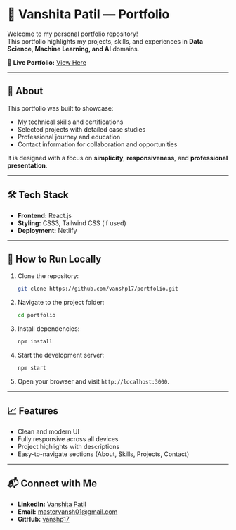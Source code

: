 # 🌟 Vanshita Patil — Portfolio

Welcome to my personal portfolio repository!  
This portfolio highlights my projects, skills, and experiences in **Data Science, Machine Learning, and AI** domains.

🔗 **Live Portfolio:** [View Here](https://vanshitapatil-portfolio.netlify.app/)

---

## 📌 About

This portfolio was built to showcase:  
- My technical skills and certifications  
- Selected projects with detailed case studies  
- Professional journey and education  
- Contact information for collaboration and opportunities  

It is designed with a focus on **simplicity**, **responsiveness**, and **professional presentation**.

---

## 🛠️ Tech Stack

- **Frontend:** React.js
- **Styling:** CSS3, Tailwind CSS (if used)
- **Deployment:** Netlify

---

## 🚀 How to Run Locally

1. Clone the repository:

   ```bash
   git clone https://github.com/vanshp17/portfolio.git
   ```

2. Navigate to the project folder:

   ```bash
   cd portfolio
   ```

3. Install dependencies:

   ```bash
   npm install
   ```

4. Start the development server:

   ```bash
   npm start
   ```

5. Open your browser and visit `http://localhost:3000`.

---

## 📈 Features

- Clean and modern UI
- Fully responsive across all devices
- Project highlights with descriptions
- Easy-to-navigate sections (About, Skills, Projects, Contact)

---

## 📬 Connect with Me

- **LinkedIn:** [Vanshita Patil](https://linkedin.com/in/vanshitapatil)
- **Email:** mastervansh01@gmail.com
- **GitHub:** [vanshp17](https://github.com/vanshp17)


